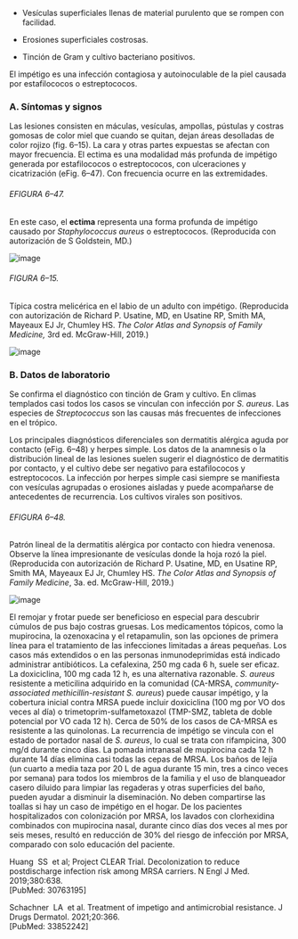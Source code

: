 -   Vesículas superficiales llenas de material purulento que se rompen con facilidad.
    
-   Erosiones superficiales costrosas.
    
-   Tinción de Gram y cultivo bacteriano positivos.
    

El impétigo es una infección contagiosa y autoinoculable de la piel causada por estafilococos o estreptococos.

### A. Síntomas y signos

Las lesiones consisten en máculas, vesículas, ampollas, pústulas y costras gomosas de color miel que cuando se quitan, dejan áreas desolladas de color rojizo (fig. 6–15). La cara y otras partes expuestas se afectan con mayor frecuencia. El ectima es una modalidad más profunda de impétigo generada por estafilococos o estreptococos, con ulceraciones y cicatrización (eFig. 6–47). Con frecuencia ocurre en las extremidades.

###### EFIGURA 6–47.

En este caso, el **ectima** representa una forma profunda de impétigo causado por _Staphylococcus aureus_ o estreptococos. (Reproducida con autorización de S Goldstein, MD.)

![image](https://mgh.silverchair-cdn.com/mgh/content_public/book/3323/m_amed.cmdt23_ch6_ef047-1_1682436361.15082.png?Expires=1693243005&Signature=RsyIZdkpYH~QjKkvyrD9JKs0vE-CiOJfmRiYukQdS3uCs72bE2d0gmjznMLZTljK~OMKNgDsx7zYLtZZhe0DaeCeL0MtsWgZlvYiRFEQXa6bRtOyaw2htROlNy97pXKsdCyq6uJHH6GvUjVlOigBtAmxOLyRplygU4HpBIiwWFbFuH9iNYrg3zTNo4nib9GqU04OsINnf~7aTYVgKRQ3yrxTytwOOZv6G7OaqMIIrJTj9qPNVIN1s9ES7sWHzGUFmc8NxQVekndowQzA8n747faHcmp~lTHc9w0UeE-IKHb1o3b-gCPTcVggvkHuo~r-X8U58A9ySqNh3YRJaKs2XA__&Key-Pair-Id=APKAIE5G5CRDK6RD3PGA)

###### FIGURA 6–15.

Típica costra melicérica en el labio de un adulto con impétigo. (Reproducida con autorización de Richard P. Usatine, MD, en Usatine RP, Smith MA, Mayeaux EJ Jr, Chumley HS. _The Color Atlas and Synopsis of Family Medicine,_ 3rd ed. McGraw-Hill, 2019.)

![image](https://mgh.silverchair-cdn.com/mgh/content_public/book/3323/m_amed.cmdt23_ch6_f015-1_1682436361.16082.png?Expires=1693243005&Signature=VuXO-~M~FRmPo0L~E9--X2RLae1yHiZqKbZlDNwej~SYedzZUwd9hPSGyAWQerl1G5BfoMLDfT~pbfQ22OU10krTK2wdxazHnlaBuosz7q7~~DM-GuyRtfAJqurtmy~BzUu9ew0q06T3SG7XwGukOmj-Imtl84VP-vGCe8yBoCE7fzQ4a4drqzlcV0besrBvJNDDp0CnIDd75GHeOjC1mSM-KkqJOyKFRVytFqdPFm44AeOLihTD-GgeIalcNo1wDcQhA-ntbZnFPPMH94xPxjjnwFo3GJM~3rJUDrM~4EtmBo2jbhuhkniz2dhIYduffLLEgUzi-lIch~9yjGQGIA__&Key-Pair-Id=APKAIE5G5CRDK6RD3PGA)

### B. Datos de laboratorio

Se confirma el diagnóstico con tinción de Gram y cultivo. En climas templados casi todos los casos se vinculan con infección por _S. aureus_. Las especies de _Streptococcus_ son las causas más frecuentes de infecciones en el trópico.

Los principales diagnósticos diferenciales son dermatitis alérgica aguda por contacto (eFig. 6–48) y herpes simple. Los datos de la anamnesis o la distribución lineal de las lesiones suelen sugerir el diagnóstico de dermatitis por contacto, y el cultivo debe ser negativo para estafilococos y estreptococos. La infección por herpes simple casi siempre se manifiesta con vesículas agrupadas o erosiones aisladas y puede acompañarse de antecedentes de recurrencia. Los cultivos virales son positivos.

###### EFIGURA 6–48.

Patrón lineal de la dermatitis alérgica por contacto con hiedra venenosa. Observe la línea impresionante de vesículas donde la hoja rozó la piel. (Reproducida con autorización de Richard P. Usatine, MD, en Usatine RP, Smith MA, Mayeaux EJ Jr, Chumley HS. _The Color Atlas and Synopsis of Family Medicine_, 3a. ed. McGraw-Hill, 2019.)

![image](https://mgh.silverchair-cdn.com/mgh/content_public/book/3323/m_amed.cmdt23_ch6_ef048-1_1682436361.18082.png?Expires=1693243005&Signature=xYGMzGtuEYzb79yTblflNcx8aZeWUAGsaFKavQtlbdeyn3tOClvCicI0EhvqMd7V0-e4rRN9pAa12vQffaXD94bvvZiWgioM70Wlo~sFKpDmYBR10qSIF6bh2zLtMEs3hUufeWqWoSzZ3dhZaQl-uLjiGuhuszRIYQmCmSCIVCYooA546d9DcWtfzTkSCGwWqsoIUqpGMoR4K-vvrO5W5Xp4PFnJvfqJNgQ~6KPFehUsWYBXb3flDmRFeWfGPCKlZtYTcMKuShtKn2f3nhCoEj7EiD8Wo14pokhkzphLpbn9f-o5q~cez2SedaO4cqW6Il07ayOMLzrnUt7dcqB8lg__&Key-Pair-Id=APKAIE5G5CRDK6RD3PGA)

El remojar y frotar puede ser beneficioso en especial para descubrir cúmulos de pus bajo costras gruesas. Los medicamentos tópicos, como la mupirocina, la ozenoxacina y el retapamulin, son las opciones de primera línea para el tratamiento de las infecciones limitadas a áreas pequeñas. Los casos más extendidos o en las personas inmunodeprimidas está indicado administrar antibióticos. La cefalexina, 250 mg cada 6 h, suele ser eficaz. La doxiciclina, 100 mg cada 12 h, es una alternativa razonable. _S. aureus_ resistente a meticilina adquirido en la comunidad (CA-MRSA, _community-associated methicillin-resistant S. aureus_) puede causar impétigo, y la cobertura inicial contra MRSA puede incluir doxiciclina (100 mg por VO dos veces al día) o trimetoprim-sulfametoxazol (TMP-SMZ, tableta de doble potencial por VO cada 12 h). Cerca de 50% de los casos de CA-MRSA es resistente a las quinolonas. La recurrencia de impétigo se vincula con el estado de portador nasal de _S. aureus_, lo cual se trata con rifampicina, 300 mg/d durante cinco días. La pomada intranasal de mupirocina cada 12 h durante 14 días elimina casi todas las cepas de MRSA. Los baños de lejía (un cuarto a media taza por 20 L de agua durante 15 min, tres a cinco veces por semana) para todos los miembros de la familia y el uso de blanqueador casero diluido para limpiar las regaderas y otras superficies del baño, pueden ayudar a disminuir la diseminación. No deben compartirse las toallas si hay un caso de impétigo en el hogar. De los pacientes hospitalizados con colonización por MRSA, los lavados con clorhexidina combinados con mupirocina nasal, durante cinco días dos veces al mes por seis meses, resultó en reducción de 30% del riesgo de infección por MRSA, comparado con solo educación del paciente.

Huang  SS  et al; Project CLEAR Trial. Decolonization to reduce postdischarge infection risk among MRSA carriers. N Engl J Med. 2019;380:638.  
[PubMed: 30763195]    

Schachner  LA  et al. Treatment of impetigo and antimicrobial resistance. J Drugs Dermatol. 2021;20:366.  
[PubMed: 33852242]